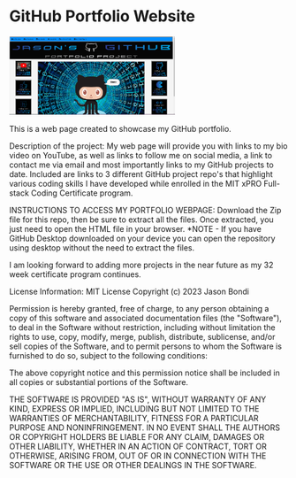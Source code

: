 # GitHub Portfolio Website
<img src= "websitescreen.png" width='300'/>

This is a web page created to showcase my GitHub portfolio.

Description of the project: My web page will provide you with links to my bio video on YouTube, as well as links to follow me on social media, a link to contact me via email and most importantly links to my GitHub projects to date. Included are links to 3 different GitHub project repo's that highlight various coding skills I have developed while enrolled in the MIT xPRO Full-stack Coding Certificate program. 

INSTRUCTIONS TO ACCESS MY PORTFOLIO WEBPAGE: Download the Zip file for this repo, then be sure to extract all the files. Once extracted, you just need to open the HTML file in your browser. *NOTE - If you have GitHub Desktop downloaded on your device you can open the repository using desktop without the need to extract the files.

I am looking forward to adding more projects in the near future as my 32 week certificate program continues.

License Information: MIT License Copyright (c) 2023 Jason Bondi

Permission is hereby granted, free of charge, to any person obtaining a copy of this software and associated documentation files (the "Software"), to deal in the Software without restriction, including without limitation the rights to use, copy, modify, merge, publish, distribute, sublicense, and/or sell copies of the Software, and to permit persons to whom the Software is furnished to do so, subject to the following conditions:

The above copyright notice and this permission notice shall be included in all copies or substantial portions of the Software.

THE SOFTWARE IS PROVIDED "AS IS", WITHOUT WARRANTY OF ANY KIND, EXPRESS OR IMPLIED, INCLUDING BUT NOT LIMITED TO THE WARRANTIES OF MERCHANTABILITY, FITNESS FOR A PARTICULAR PURPOSE AND NONINFRINGEMENT. IN NO EVENT SHALL THE AUTHORS OR COPYRIGHT HOLDERS BE LIABLE FOR ANY CLAIM, DAMAGES OR OTHER LIABILITY, WHETHER IN AN ACTION OF CONTRACT, TORT OR OTHERWISE, ARISING FROM, OUT OF OR IN CONNECTION WITH THE SOFTWARE OR THE USE OR OTHER DEALINGS IN THE SOFTWARE.
